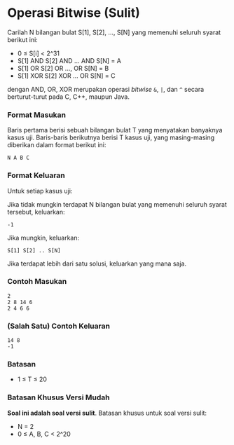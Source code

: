 # Operasi Bitwise (Sulit)

Carilah N bilangan bulat S[1], S[2], ..., S[N] yang memenuhi seluruh syarat berikut ini:

- 0 ≤ S[i] < 2^31
- S[1] AND S[2] AND ... AND S[N] = A
- S[1] OR S[2] OR ..., OR S[N] = B
- S[1] XOR S[2] XOR ... OR S[N] = C

dengan AND, OR, XOR merupakan operasi _bitwise_ `&`, `|`, dan `^` secara berturut-turut pada C, C++, maupun Java.

### Format Masukan

Baris pertama berisi sebuah bilangan bulat T yang menyatakan banyaknya kasus uji. Baris-baris berikutnya berisi T kasus uji, yang masing-masing diberikan dalam format berikut ini:

```
N A B C
```

### Format Keluaran

Untuk setiap kasus uji:

Jika tidak mungkin terdapat N bilangan bulat yang memenuhi seluruh syarat tersebut, keluarkan:

```
-1
```

Jika mungkin, keluarkan:

```
S[1] S[2] .. S[N]
```

Jika terdapat lebih dari satu solusi, keluarkan yang mana saja.

### Contoh Masukan

```
2
2 8 14 6
2 4 6 6
```

### (Salah Satu) Contoh Keluaran

```
14 8
-1
```

### Batasan

- 1 ≤ T ≤ 20

### Batasan Khusus Versi Mudah

**Soal ini adalah soal versi sulit**. Batasan khusus untuk soal versi sulit:

- N = 2
- 0 ≤ A, B, C < 2^20
